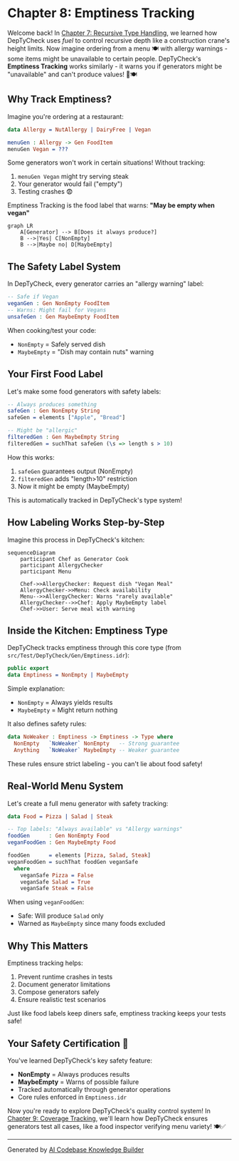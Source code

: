 # Chapter 8: Emptiness Tracking

Welcome back! In [Chapter 7: Recursive Type Handling](07_recursive_type_handling_.md), we learned how DepTyCheck uses *fuel* to control recursive depth like a construction crane's height limits. Now imagine ordering from a menu 🍽️ with allergy warnings - some items might be unavailable to certain people. DepTyCheck's **Emptiness Tracking** works similarly - it warns you if generators might be "unavailable" and can't produce values! 🚫🍽️

## Why Track Emptiness?

Imagine you're ordering at a restaurant:
```idris
data Allergy = NutAllergy | DairyFree | Vegan

menuGen : Allergy -> Gen FoodItem
menuGen Vegan = ??? 
```

Some generators won't work in certain situations! Without tracking:
1. `menuGen Vegan` might try serving steak
2. Your generator would fail ("empty")
3. Testing crashes 😨

Emptiness Tracking is the food label that warns: **"May be empty when vegan"**

```mermaid
graph LR
    A[Generator] --> B[Does it always produce?]
    B -->|Yes| C[NonEmpty]
    B -->|Maybe no| D[MaybeEmpty]
```

## The Safety Label System

In DepTyCheck, every generator carries an "allergy warning" label:
```idris
-- Safe if Vegan
veganGen : Gen NonEmpty FoodItem  
-- Warns: Might fail for Vegans
unsafeGen : Gen MaybeEmpty FoodItem 
```

When cooking/test your code:
- `NonEmpty` = Safely served dish 
- `MaybeEmpty` = "Dish may contain nuts" warning

## Your First Food Label

Let's make some food generators with safety labels:

```idris
-- Always produces something
safeGen : Gen NonEmpty String
safeGen = elements ["Apple", "Bread"]

-- Might be "allergic"
filteredGen : Gen MaybeEmpty String
filteredGen = suchThat safeGen (\s => length s > 10)
```

How this works:
1. `safeGen` guarantees output (NonEmpty)
2. `filteredGen` adds "length>10" restriction
3. Now it might be empty (MaybeEmpty)

This is automatically tracked in DepTyCheck's type system!

## How Labeling Works Step-by-Step

Imagine this process in DepTyCheck's kitchen:

```mermaid
sequenceDiagram
    participant Chef as Generator Cook
    participant AllergyChecker
    participant Menu
    
    Chef->>AllergyChecker: Request dish "Vegan Meal"
    AllergyChecker->>Menu: Check availability
    Menu-->>AllergyChecker: Warns "rarely available"
    AllergyChecker-->>Chef: Apply MaybeEmpty label
    Chef->>User: Serve meal with warning
```

## Inside the Kitchen: Emptiness Type

DepTyCheck tracks emptiness through this core type (from `src/Test/DepTyCheck/Gen/Emptiness.idr`):

```idris
public export
data Emptiness = NonEmpty | MaybeEmpty
```

Simple explanation:
- `NonEmpty` = Always yields results
- `MaybeEmpty` = Might return nothing

It also defines safety rules:
```idris
data NoWeaker : Emptiness -> Emptiness -> Type where
  NonEmpty   `NoWeaker` NonEmpty   -- Strong guarantee
  Anything   `NoWeaker` MaybeEmpty -- Weaker guarantee
```

These rules ensure strict labeling - you can't lie about food safety!

## Real-World Menu System

Let's create a full menu generator with safety tracking:

```idris
data Food = Pizza | Salad | Steak

-- Top labels: "Always available" vs "Allergy warnings"
foodGen      : Gen NonEmpty Food
veganFoodGen : Gen MaybeEmpty Food

foodGen      = elements [Pizza, Salad, Steak]
veganFoodGen = suchThat foodGen veganSafe
  where 
    veganSafe Pizza = False
    veganSafe Salad = True
    veganSafe Steak = False
```

When using `veganFoodGen`:
- Safe: Will produce `Salad` only
- Warned as `MaybeEmpty` since many foods excluded

## Why This Matters

Emptiness tracking helps:
1. Prevent runtime crashes in tests
2. Document generator limitations
3. Compose generators safely
4. Ensure realistic test scenarios

Just like food labels keep diners safe, emptiness tracking keeps your tests safe!

## Your Safety Certification 🥇

You've learned DepTyCheck's key safety feature:
- **NonEmpty** = Always produces results
- **MaybeEmpty** = Warns of possible failure
- Tracked automatically through generator operations
- Core rules enforced in `Emptiness.idr`

Now you're ready to explore DepTyCheck's quality control system! In [Chapter 9: Coverage Tracking](09_coverage_tracking_.md), we'll learn how DepTyCheck ensures generators test all cases, like a food inspector verifying menu variety! 🍽️✅

---

Generated by [AI Codebase Knowledge Builder](https://github.com/The-Pocket/Tutorial-Codebase-Knowledge)
